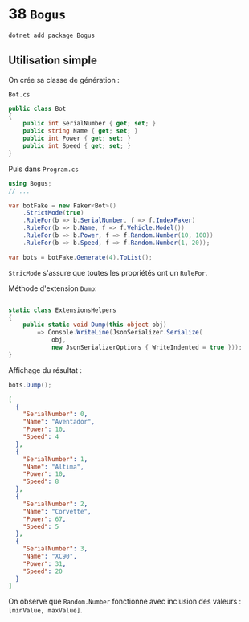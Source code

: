 # 38 `Bogus`

```bash
dotnet add package Bogus
```



## Utilisation simple

On crée sa classe de génération :

`Bot.cs`

```cs
public class Bot
{
    public int SerialNumber { get; set; }
    public string Name { get; set; }
    public int Power { get; set; }
    public int Speed { get; set; }
}
```

Puis dans `Program.cs`

```cs
using Bogus;
// ...

var botFake = new Faker<Bot>()
    .StrictMode(true)
    .RuleFor(b => b.SerialNumber, f => f.IndexFaker)
    .RuleFor(b => b.Name, f => f.Vehicle.Model())
    .RuleFor(b => b.Power, f => f.Random.Number(10, 100))
    .RuleFor(b => b.Speed, f => f.Random.Number(1, 20));

var bots = botFake.Generate(4).ToList();
```

`StricMode` s'assure que toutes les propriétés ont un `RuleFor`.

Méthode d'extension `Dump`:

```cs

static class ExtensionsHelpers
{
    public static void Dump(this object obj)
        => Console.WriteLine(JsonSerializer.Serialize(
            obj,
            new JsonSerializerOptions { WriteIndented = true }));
}
```

Affichage du résultat :

```cs
bots.Dump();
```

```json
[
  {
    "SerialNumber": 0,
    "Name": "Aventador",
    "Power": 10,
    "Speed": 4
  },
  {
    "SerialNumber": 1,
    "Name": "Altima",
    "Power": 10,
    "Speed": 8
  },
  {
    "SerialNumber": 2,
    "Name": "Corvette",
    "Power": 67,
    "Speed": 5
  },
  {
    "SerialNumber": 3,
    "Name": "XC90",
    "Power": 31,
    "Speed": 20
  }
]
```

On observe que `Random.Number` fonctionne avec inclusion des valeurs : `[minValue, maxValue]`.